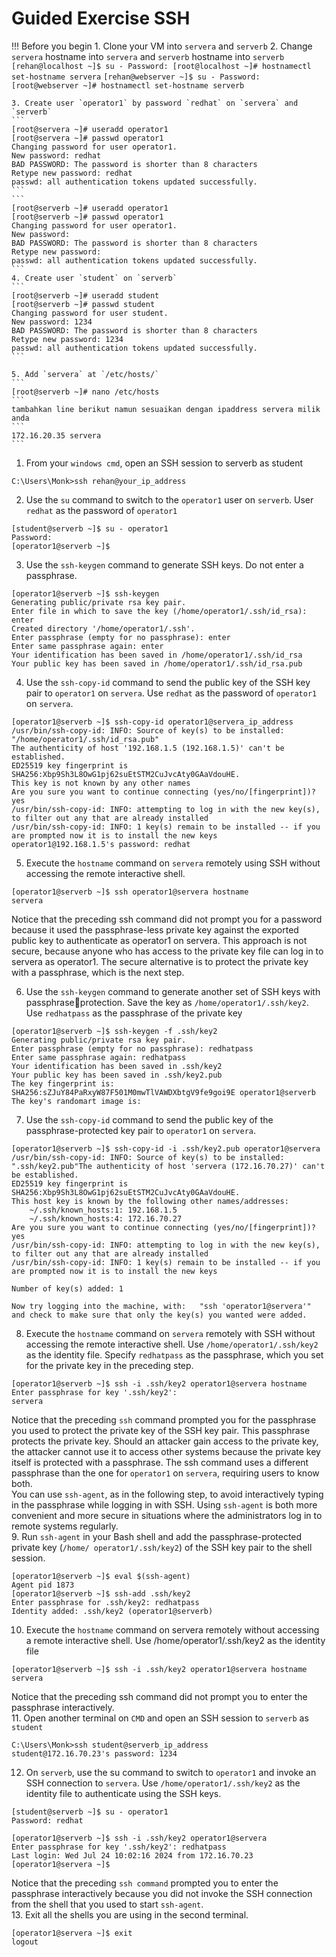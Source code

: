 # Guided Exercise SSH

!!! Before you begin
    1. Clone your VM into `servera` and `serverb`
    2. Change `servera` hostname into `servera` and `serverb` hostname into `serverb`
    ```
    [rehan@localhost ~]$ su -
    Password:
    [root@localhost ~]# hostnamectl set-hostname servera
    ```
    ```
    [rehan@webserver ~]$ su -
    Password:
    [root@webserver ~]# hostnamectl set-hostname serverb
    ```


    3. Create user `operator1` by password `redhat` on `servera` and `serverb`
    ```
    [root@servera ~]# useradd operator1
    [root@servera ~]# passwd operator1
    Changing password for user operator1.
    New password: redhat
    BAD PASSWORD: The password is shorter than 8 characters
    Retype new password: redhat
    passwd: all authentication tokens updated successfully.
    ```  
    ```
    [root@serverb ~]# useradd operator1
    [root@serverb ~]# passwd operator1
    Changing password for user operator1.
    New password:
    BAD PASSWORD: The password is shorter than 8 characters
    Retype new password:
    passwd: all authentication tokens updated successfully.
    ```
    4. Create user `student` on `serverb`
    ```
    [root@serverb ~]# useradd student
    [root@serverb ~]# passwd student
    Changing password for user student.
    New password: 1234
    BAD PASSWORD: The password is shorter than 8 characters
    Retype new password: 1234
    passwd: all authentication tokens updated successfully.
    ```

    5. Add `servera` at `/etc/hosts/`
    ```
    [root@serverb ~]# nano /etc/hosts
    ```
    tambahkan line berikut namun sesuaikan dengan ipaddress servera milik anda
    ```
    172.16.20.35 servera
    ```
    

    
1. From your `windows cmd`, open an SSH session to serverb as student
```
C:\Users\Monk>ssh rehan@your_ip_address
```

2. Use the `su` command to switch to the `operator1` user on `serverb`. User `redhat` as the password of `operator1`
```
[student@serverb ~]$ su - operator1
Password:
[operator1@serverb ~]$
```  

3. Use the `ssh-keygen` command to generate SSH keys. Do not enter a passphrase.
```
[operator1@serverb ~]$ ssh-keygen
Generating public/private rsa key pair.
Enter file in which to save the key (/home/operator1/.ssh/id_rsa): enter
Created directory '/home/operator1/.ssh'.
Enter passphrase (empty for no passphrase): enter
Enter same passphrase again: enter
Your identification has been saved in /home/operator1/.ssh/id_rsa
Your public key has been saved in /home/operator1/.ssh/id_rsa.pub
```  
4. Use the `ssh-copy-id` command to send the public key of the SSH key pair to `operator1`
on `servera`. Use `redhat` as the password of `operator1` on `servera`.  
```
[operator1@serverb ~]$ ssh-copy-id operator1@servera_ip_address
/usr/bin/ssh-copy-id: INFO: Source of key(s) to be installed: "/home/operator1/.ssh/id_rsa.pub"
The authenticity of host '192.168.1.5 (192.168.1.5)' can't be established.
ED25519 key fingerprint is SHA256:Xbp9Sh3L8OwG1pj62suEtSTM2CuJvcAty0GAaVdouHE.
This key is not known by any other names
Are you sure you want to continue connecting (yes/no/[fingerprint])? yes
/usr/bin/ssh-copy-id: INFO: attempting to log in with the new key(s), to filter out any that are already installed
/usr/bin/ssh-copy-id: INFO: 1 key(s) remain to be installed -- if you are prompted now it is to install the new keys
operator1@192.168.1.5's password: redhat
```
  
5. Execute the `hostname` command on `servera` remotely using SSH without accessing the
remote interactive shell.
```
[operator1@serverb ~]$ ssh operator1@servera hostname
servera
```
Notice that the preceding ssh command did not prompt you for a password because it
used the passphrase-less private key against the exported public key to authenticate as
operator1 on servera. This approach is not secure, because anyone who has access
to the private key file can log in to servera as operator1. The secure alternative is to
protect the private key with a passphrase, which is the next step.  

6. Use the `ssh-keygen` command to generate another set of SSH keys with passphraseprotection. Save the key as `/home/operator1/.ssh/key2`. Use `redhatpass` as the
passphrase of the private key  
```
[operator1@serverb ~]$ ssh-keygen -f .ssh/key2
Generating public/private rsa key pair.
Enter passphrase (empty for no passphrase): redhatpass
Enter same passphrase again: redhatpass
Your identification has been saved in .ssh/key2
Your public key has been saved in .ssh/key2.pub
The key fingerprint is:
SHA256:sZJuY84PaRxyW87F501M0mwTlVAWDXbtgV9fe9goi9E operator1@serverb
The key's randomart image is:
```
7. Use the `ssh-copy-id` command to send the public key of the passphrase-protected key
pair to `operator1` on `servera`.
```
[operator1@serverb ~]$ ssh-copy-id -i .ssh/key2.pub operator1@servera
/usr/bin/ssh-copy-id: INFO: Source of key(s) to be installed: ".ssh/key2.pub"The authenticity of host 'servera (172.16.70.27)' can't be established.
ED25519 key fingerprint is SHA256:Xbp9Sh3L8OwG1pj62suEtSTM2CuJvcAty0GAaVdouHE.
This host key is known by the following other names/addresses:
    ~/.ssh/known_hosts:1: 192.168.1.5
    ~/.ssh/known_hosts:4: 172.16.70.27
Are you sure you want to continue connecting (yes/no/[fingerprint])? yes
/usr/bin/ssh-copy-id: INFO: attempting to log in with the new key(s), to filter out any that are already installed
/usr/bin/ssh-copy-id: INFO: 1 key(s) remain to be installed -- if you are prompted now it is to install the new keys

Number of key(s) added: 1

Now try logging into the machine, with:   "ssh 'operator1@servera'"
and check to make sure that only the key(s) you wanted were added.  
```
8. Execute the `hostname` command on `servera` remotely with SSH without accessing the
remote interactive shell. Use `/home/operator1/.ssh/key2` as the identity file. Specify
`redhatpass` as the passphrase, which you set for the private key in the preceding step.  
```
[operator1@serverb ~]$ ssh -i .ssh/key2 operator1@servera hostname
Enter passphrase for key '.ssh/key2':
servera
```
Notice that the preceding `ssh` command prompted you for the passphrase you used
to protect the private key of the SSH key pair. This passphrase protects the private key.
Should an attacker gain access to the private key, the attacker cannot use it to access other
systems because the private key itself is protected with a passphrase. The ssh command
uses a different passphrase than the one for `operator1` on `servera`, requiring users to
know both.  
You can use `ssh-agent`, as in the following step, to avoid interactively typing in the
passphrase while logging in with SSH. Using `ssh-agent` is both more convenient and more
secure in situations where the administrators log in to remote systems regularly.    
9. Run `ssh-agent` in your Bash shell and add the passphrase-protected private key (`/home/
operator1/.ssh/key2`) of the SSH key pair to the shell session.  
```
[operator1@serverb ~]$ eval $(ssh-agent)
Agent pid 1873
[operator1@serverb ~]$ ssh-add .ssh/key2
Enter passphrase for .ssh/key2: redhatpass
Identity added: .ssh/key2 (operator1@serverb)
```   
10. Execute the `hostname` command on servera remotely without accessing a remote
interactive shell. Use /home/operator1/.ssh/key2 as the identity file  
```
[operator1@serverb ~]$ ssh -i .ssh/key2 operator1@servera hostname
servera
```  
Notice that the preceding ssh command did not prompt you to enter the passphrase
interactively.    
11. Open another terminal on `CMD` and open an SSH session to `serverb` as `student`
```
C:\Users\Monk>ssh student@serverb_ip_address
student@172.16.70.23's password: 1234
```
12. On `serverb`, use the su command to switch to `operator1` and invoke an SSH connection
to `servera`. Use `/home/operator1/.ssh/key2` as the identity file to authenticate
using the SSH keys.  
``` 
[student@serverb ~]$ su - operator1
Password: redhat
```
```
[operator1@serverb ~]$ ssh -i .ssh/key2 operator1@servera
Enter passphrase for key '.ssh/key2': redhatpass
Last login: Wed Jul 24 10:02:16 2024 from 172.16.70.23
[operator1@servera ~]$
```  
Notice that the preceding `ssh command` prompted you to enter the passphrase
interactively because you did not invoke the SSH connection from the shell that you
used to start `ssh-agent`.  
13. Exit all the shells you are using in the second terminal. 
```
[operator1@servera ~]$ exit
logout
```